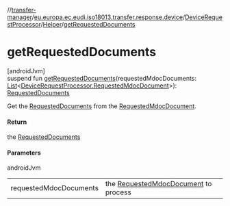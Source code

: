 //[transfer-manager](../../../../index.md)/[eu.europa.ec.eudi.iso18013.transfer.response.device](../../index.md)/[DeviceRequestProcessor](../index.md)/[Helper](index.md)/[getRequestedDocuments](get-requested-documents.md)

# getRequestedDocuments

[androidJvm]\
suspend fun [getRequestedDocuments](get-requested-documents.md)(requestedMdocDocuments: [List](https://kotlinlang.org/api/latest/jvm/stdlib/kotlin-stdlib/kotlin.collections/-list/index.html)&lt;[DeviceRequestProcessor.RequestedMdocDocument](../-requested-mdoc-document/index.md)&gt;): [RequestedDocuments](../../../eu.europa.ec.eudi.iso18013.transfer.response/-requested-documents/index.md)

Get the [RequestedDocuments](../../../eu.europa.ec.eudi.iso18013.transfer.response/-requested-documents/index.md) from the [RequestedMdocDocument](../-requested-mdoc-document/index.md).

#### Return

the [RequestedDocuments](../../../eu.europa.ec.eudi.iso18013.transfer.response/-requested-documents/index.md)

#### Parameters

androidJvm

| | |
|---|---|
| requestedMdocDocuments | the [RequestedMdocDocument](../-requested-mdoc-document/index.md) to process |
